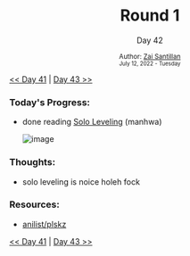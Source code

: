 <div align="center">
    <h1>Round 1</h1>
    <p>Day 42</p>
    <sub>
      Author: <a href="https://github.com/plskz" target="_blank">Zai Santillan</a>
      <br>
      <small>July 12, 2022 - Tuesday</small>
    </sub>
  </div>

[<< Day 41](day041.md) | [Day 43 >>](day043.md)

### Today's Progress:

- done reading [Solo Leveling](https://anilist.co/activity/419978130) (manhwa)

  ![image](https://user-images.githubusercontent.com/57343545/178852147-f01a75e5-c0c3-4be6-93cd-54ea2ec34b45.png)

### Thoughts:

- solo leveling is noice holeh fock

### Resources:

- [anilist/plskz](https://anilist.co/user/plskz/)

[<< Day 41](day041.md) | [Day 43 >>](day043.md)
